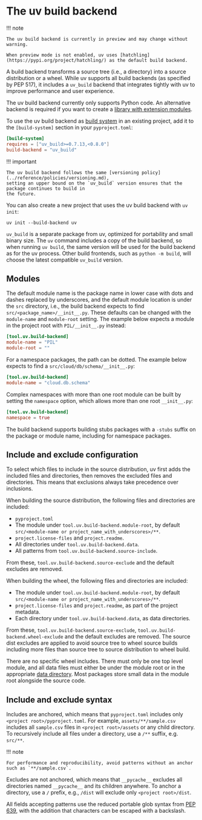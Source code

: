 # The uv build backend

!!! note

    The uv build backend is currently in preview and may change without warning.

    When preview mode is not enabled, uv uses [hatchling](https://pypi.org/project/hatchling/) as the default build backend.

A build backend transforms a source tree (i.e., a directory) into a source distribution or a wheel.
While uv supports all build backends (as specified by PEP 517), it includes a `uv_build` backend
that integrates tightly with uv to improve performance and user experience.

The uv build backend currently only supports Python code. An alternative backend is required if you
want to create a
[library with extension modules](../concepts/projects/init.md#projects-with-extension-modules).

To use the uv build backend as [build system](../concepts/projects/config.md#build-systems) in an
existing project, add it to the `[build-system]` section in your `pyproject.toml`:

```toml
[build-system]
requires = ["uv_build>=0.7.13,<0.8.0"]
build-backend = "uv_build"
```

!!! important

    The uv build backend follows the same [versioning policy](../reference/policies/versioning.md),
    setting an upper bound on the `uv_build` version ensures that the package continues to build in
    the future.

You can also create a new project that uses the uv build backend with `uv init`:

```shell
uv init --build-backend uv
```

`uv_build` is a separate package from uv, optimized for portability and small binary size. The `uv`
command includes a copy of the build backend, so when running `uv build`, the same version will be
used for the build backend as for the uv process. Other build frontends, such as `python -m build`,
will choose the latest compatible `uv_build` version.

## Modules

The default module name is the package name in lower case with dots and dashes replaced by
underscores, and the default module location is under the `src` directory, i.e., the build backend
expects to find `src/<package_name>/__init__.py`. These defaults can be changed with the
`module-name` and `module-root` setting. The example below expects a module in the project root with
`PIL/__init__.py` instead:

```toml
[tool.uv.build-backend]
module-name = "PIL"
module-root = ""
```

For a namespace packages, the path can be dotted. The example below expects to find a
`src/cloud/db/schema/__init__.py`:

```toml
[tool.uv.build-backend]
module-name = "cloud.db.schema"
```

Complex namespaces with more than one root module can be built by setting the `namespace` option,
which allows more than one root `__init__.py`:

```toml
[tool.uv.build-backend]
namespace = true
```

The build backend supports building stubs packages with a `-stubs` suffix on the package or module
name, including for namespace packages.

## Include and exclude configuration

To select which files to include in the source distribution, uv first adds the included files and
directories, then removes the excluded files and directories. This means that exclusions always take
precedence over inclusions.

When building the source distribution, the following files and directories are included:

- `pyproject.toml`
- The module under `tool.uv.build-backend.module-root`, by default
  `src/<module-name or project_name_with_underscores>/**`.
- `project.license-files` and `project.readme`.
- All directories under `tool.uv.build-backend.data`.
- All patterns from `tool.uv.build-backend.source-include`.

From these, `tool.uv.build-backend.source-exclude` and the default excludes are removed.

When building the wheel, the following files and directories are included:

- The module under `tool.uv.build-backend.module-root`, by default
  `src/<module-name or project_name_with_underscores>/**`.
- `project.license-files` and `project.readme`, as part of the project metadata.
- Each directory under `tool.uv.build-backend.data`, as data directories.

From these, `tool.uv.build-backend.source-exclude`, `tool.uv.build-backend.wheel-exclude` and the
default excludes are removed. The source dist excludes are applied to avoid source tree to wheel
source builds including more files than source tree to source distribution to wheel build.

There are no specific wheel includes. There must only be one top level module, and all data files
must either be under the module root or in the appropriate
[data directory](../reference/settings.md#build-backend_data). Most packages store small data in the
module root alongside the source code.

## Include and exclude syntax

Includes are anchored, which means that `pyproject.toml` includes only
`<project root>/pyproject.toml`. For example, `assets/**/sample.csv` includes all `sample.csv` files
in `<project root>/assets` or any child directory. To recursively include all files under a
directory, use a `/**` suffix, e.g. `src/**`.

!!! note

    For performance and reproducibility, avoid patterns without an anchor such as `**/sample.csv`.

Excludes are not anchored, which means that `__pycache__` excludes all directories named
`__pycache__` and its children anywhere. To anchor a directory, use a `/` prefix, e.g., `/dist` will
exclude only `<project root>/dist`.

All fields accepting patterns use the reduced portable glob syntax from
[PEP 639](https://peps.python.org/pep-0639/#add-license-FILES-key), with the addition that
characters can be escaped with a backslash.
